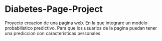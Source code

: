 # Diabetes-Page-Project
Proyecto creacion de una pagina web. En la que integrare un modelo probabilistico predictivo. Para que los usuarios de la pagina puedan tener una prediccion con caracteristicas personales


